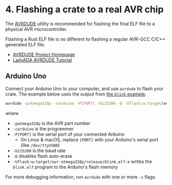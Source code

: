 # 4. Flashing a crate to a real AVR chip


The [AVRDUDE](https://www.nongnu.org/avrdude/) utility is recommended for flashing the final ELF file to a physical AVR microcontroller.

Flashing a Rust ELF file is no different to flashing a regular AVR-GCC C/C++ generated ELF file.

* [AVRDUDE Project Homepage](https://www.nongnu.org/avrdude/)
* [LadyADA AVRDUDE Tutorial](http://ladyada.net/learn/avr/avrdude.html)

## Arduino Uno

Connect your Arduino Uno to your computer, and use `avrdude` to flash your crate. The example below uses the output from [the `blink` example](./003.2-example-building-blink.md).

```bash
avrdude -patmega328p -carduino -P[PORT] -b115200 -D -Uflash:w:target/avr-atmega328p/release/blink.elf:e
```

where
* `-patmega328p` is the AVR part number
* `-carduino` is the programmer
* `-P[PORT]` is the serial port of your connected Arduino
    * On Linux & macOS, replace `[PORT]` with your Arduino's serial port (like `/dev/ttyUSB0`)
* `-b115200` is the baud rate
* `-D` disables flash auto-erase
* `-Uflash:w:target/avr-atmega328p/release/blink.elf:e` writes the `blink.elf` program to the Arduino's flash memory

For more debugging information, run `avrdude` with one or more `-v` flags.